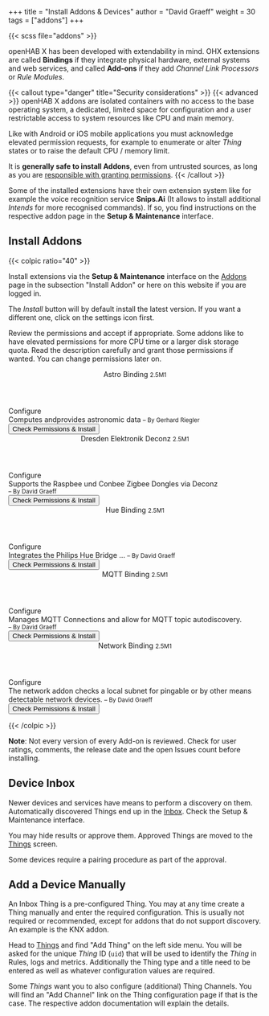 +++
title = "Install Addons & Devices"
author = "David Graeff"
weight = 30
tags = ["addons"]
+++

{{< scss file="addons" >}}

openHAB X has been developed with extendability in mind. OHX extensions are called **Bindings** if they integrate physical hardware, external systems and web services, and called **Add-ons** if they add *Channel Link Processors* or *Rule Modules*.

{{< callout type="danger" title="Security considerations" >}}
{{< advanced >}} openHAB X addons are isolated containers with no access to the base operating system, a dedicated, limited space for configuration and a user restrictable access to system resources like CPU and main memory.

Like with Android or iOS mobile applications you must acknowledge elevated permission requests, for example to enumerate or alter *Thing* states or to raise the default CPU / memory limit.

It is **generally safe to install Addons**, even from untrusted sources, as long as you are <u>responsible with granting permissions</u>.
{{< /callout >}}

Some of the installed extensions have their own extension system like for example the voice recognition service **Snips.Ai** (It allows to install additional *Intends* for more recognised commands). If so, you find instructions on the respective addon page in the **Setup &amp; Maintenance** interface.

## Install Addons

{{< colpic ratio="40" >}}

Install extensions via the **Setup &amp; Maintenance** interface on the <a class="demolink" href="">Addons</a> page in the subsection "Install Addon" or here on this website if you are logged in.

The *Install* button will by default install the latest version. If you want a different one, click on the settings icon first.

Review the permissions and accept if appropriate. Some addons like to have elevated permissions for more CPU time or a larger disk storage quota. Read the description carefully and grant those permissions if wanted. You can change permissions later on.

<split>

<div id="addons_stack_wrapper">
<div id="addons_stack" class="ui_addon_cards">
    <article>
        <header>
            <span>Astro Binding</span> <small class="ml-2">2.5M1</small>
        </header>
        <section class="actions"><span role="group" class="btn-group"><a title="Change Version"
                    class="btn btn-secondary-hover"><i
                        class="fas fa-cog"></i><span class="ml-2">Configure</span></a>
            </span></section>
        <section class="description"><span>Computes andprovides astronomic data</span>
            <small style="white-space: nowrap; text-overflow: ellipsis;">– By Gerhard Riegler</small></section>
        <footer>
            <button class="ml-auto btn btn-outline-success">Check Permissions &amp; Install</button>
        </footer>
    </article>
    <article>
        <header>
            <span>Dresden Elektronik Deconz</span> <small class="ml-2">2.5M1</small>
        </header>
        <section class="actions"><span role="group" class="btn-group"><a title="Change Version"
                    class="btn btn-secondary-hover"><i class="fas fa-cog"></i><span class="ml-2">Configure</span></a>
            </span></section>
        <section class="description"><span>Supports the Raspbee und Conbee Zigbee Dongles via Deconz</span> <small
                style="white-space: nowrap; text-overflow: ellipsis;">– By David Graeff</small></section>
        <footer>
            <button class="ml-auto btn btn-outline-success">Check Permissions &amp; Install</button>
        </footer>
    </article>
    <article>
        <header>
            <span>Hue Binding</span> <small class="ml-2">2.5M1</small>
        </header>
        <section class="actions"><span role="group" class="btn-group"><a title="Change Version"
                    class="btn btn-secondary-hover"><i
                        class="fas fa-cog"></i><span class="ml-2">Configure</span></a>
            </span>
        </section>
        <section class="description"><span>Integrates the Philips Hue Bridge &hellip; </span> <small
                style="white-space: nowrap; text-overflow: ellipsis;">– By David Graeff</small>
        </section>
        <footer>
            <button class="ml-auto btn btn-outline-success">Check Permissions &amp; Install</button>
        </footer>
    </article>
    <article >
        <header>
            <span>MQTT Binding</span> <small class="ml-2">2.5M1</small>
            <oh-doc-link title="Known problems and workarounds for your installed version" show=""
                class="ml-2 link text-nowrap" tabindex="0"><i
                    class="fas fa-exclamation-triangle"></i></oh-doc-link>
        </header>
        <section class="actions"><span role="group" class="btn-group"><a title="Change Version"
                    class="btn btn-secondary-hover"><i
                        class="fas fa-cog"></i><span class="ml-2">Configure</span></a>
            </span>
        </section>
        <section class="description"><span>Manages MQTT Connections and allow for MQTT topic autodiscovery.</span> <small style="white-space: nowrap; text-overflow: ellipsis;">– By David Graeff</small>
        </section>
        <footer>
            <button class="ml-auto btn btn-outline-success">Check Permissions &amp; Install</button>
        </footer>
    </article>
    <article>
        <header><span>Network Binding</span> <small class="ml-2">2.5M1</small>
        </header>
        <section class="actions"><span role="group" class="btn-group"><a title="Change Version"
                    class="btn btn-secondary-hover"><i
                        class="fas fa-cog"></i><span class="ml-2">Configure</span></a>
            </span>
        </section>
        <section class="description"><span>The network addon checks a local subnet for pingable or by other means detectable network devices.</span> <small style="white-space: nowrap; text-overflow: ellipsis;">– By David
                Graeff</small>
        </section>
        <footer>
            <button class="ml-auto btn btn-outline-success">Check Permissions &amp; Install</button>
        </footer>
    </article>
</div>
</div>

{{< /colpic >}}

**Note**: Not every version of every Add-on is reviewed. Check for user ratings, comments, the release date and the open Issues count before installing.

## Device Inbox

Newer devices and services have means to perform a discovery on them.
Automatically discovered Things end up in the <a class="demolink" href="">Inbox</a>. Check the Setup &amp; Maintenance interface.

You may hide results or approve them. Approved Things are moved to the <a class="demolink" href="">Things</a> screen. 

Some devices require a pairing procedure as part of the approval.

## Add a Device Manually

An Inbox Thing is a pre-configured Thing. You may at any time create a Thing manually and enter the required configuration. This is usually not required or recommended, except for addons that do not support discovery. An example is the KNX addon.

Head to <a class="demolink" href="">Things</a> and find "Add Thing" on the left side menu. You will be asked for the unique *Thing* ID (`uid`) that will be used to identify the *Thing* in Rules, logs and metrics. Additionally the Thing type and a title need to be entered as well as whatever configuration values are required.

Some *Things* want you to also configure (additional) Thing Channels. You will find an "Add Channel" link on the Thing configuration page if that is the case. The respective addon documentation will explain the details.